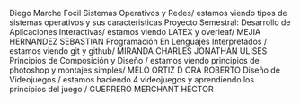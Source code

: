 Diego Marche Focil
	Sistemas Operativos y Redes/ estamos viendo tipos de sistemas operativos y sus caracteristicas
Proyecto Semestral: Desarrollo de Aplicaciones Interactivas/ estamos viendo LATEX y overleaf/ MEJIA HERNANDEZ SEBASTIAN
	Programación En Lenguajes Interpretados / estamos viendo git y github/ MIRANDA CHARLES JONATHAN ULISES
Principios de Composición y Diseño / estamos viendo principios de photoshop y montajes simples/ MELO ORTIZ D ORA ROBERTO
	Diseño de Videojuegos / estamos haciendo 4 videojuegos y aprendiendo los principios del juego  / GUERRERO MERCHANT HECTOR